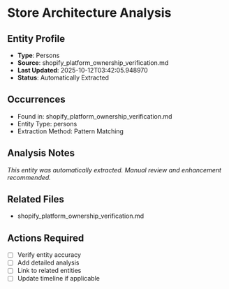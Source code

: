 # Store Architecture Analysis

## Entity Profile
- **Type**: Persons
- **Source**: shopify_platform_ownership_verification.md
- **Last Updated**: 2025-10-12T03:42:05.948970
- **Status**: Automatically Extracted

## Occurrences
- Found in: shopify_platform_ownership_verification.md
- Entity Type: persons
- Extraction Method: Pattern Matching

## Analysis Notes
*This entity was automatically extracted. Manual review and enhancement recommended.*

## Related Files
- shopify_platform_ownership_verification.md

## Actions Required
- [ ] Verify entity accuracy
- [ ] Add detailed analysis
- [ ] Link to related entities
- [ ] Update timeline if applicable
